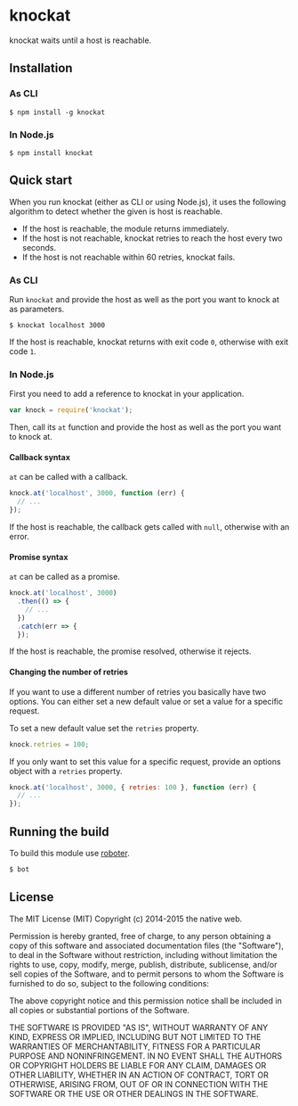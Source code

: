 # knockat

knockat waits until a host is reachable.

## Installation

### As CLI

    $ npm install -g knockat

### In Node.js

    $ npm install knockat

## Quick start

When you run knockat (either as CLI or using Node.js), it uses the following algorithm to detect whether the given is host is reachable.

- If the host is reachable, the module returns immediately.
- If the host is not reachable, knockat retries to reach the host every two seconds.
- If the host is not reachable within 60 retries, knockat fails.

### As CLI

Run `knockat` and provide the host as well as the port you want to knock at as parameters.

    $ knockat localhost 3000

If the host is reachable, knockat returns with exit code `0`, otherwise with exit code `1`.

### In Node.js

First you need to add a reference to knockat in your application.

```javascript
var knock = require('knockat');
```

Then, call its `at` function and provide the host as well as the port you want to knock at.

#### Callback syntax

`at` can be called with a callback.

```javascript
knock.at('localhost', 3000, function (err) {
  // ...
});
```

If the host is reachable, the callback gets called with `null`, otherwise with an error.

#### Promise syntax

`at` can be called as a promise.

```javascript
knock.at('localhost', 3000)
  .then(() => {
    // ...
  })
  .catch(err => {
  });
```

If the host is reachable, the promise resolved, otherwise it rejects.

#### Changing the number of retries

If you want to use a different number of retries you basically have two options. You can either set a new default value or set a value for a specific request.

To set a new default value set the `retries` property.

```javascript
knock.retries = 100;
```

If you only want to set this value for a specific request, provide an options object with a `retries` property.

```javascript
knock.at('localhost', 3000, { retries: 100 }, function (err) {
  // ...
});
```

## Running the build


To build this module use [roboter](https://www.npmjs.com/package/roboter).

```bash
$ bot
```

## License

The MIT License (MIT)
Copyright (c) 2014-2015 the native web.

Permission is hereby granted, free of charge, to any person obtaining a copy of this software and associated documentation files (the "Software"), to deal in the Software without restriction, including without limitation the rights to use, copy, modify, merge, publish, distribute, sublicense, and/or sell copies of the Software, and to permit persons to whom the Software is furnished to do so, subject to the following conditions:

The above copyright notice and this permission notice shall be included in all copies or substantial portions of the Software.

THE SOFTWARE IS PROVIDED "AS IS", WITHOUT WARRANTY OF ANY KIND, EXPRESS OR IMPLIED, INCLUDING BUT NOT LIMITED TO THE WARRANTIES OF MERCHANTABILITY, FITNESS FOR A PARTICULAR PURPOSE AND NONINFRINGEMENT. IN NO EVENT SHALL THE AUTHORS OR COPYRIGHT HOLDERS BE LIABLE FOR ANY CLAIM, DAMAGES OR OTHER LIABILITY, WHETHER IN AN ACTION OF CONTRACT, TORT OR OTHERWISE, ARISING FROM, OUT OF OR IN CONNECTION WITH THE SOFTWARE OR THE USE OR OTHER DEALINGS IN THE SOFTWARE.
